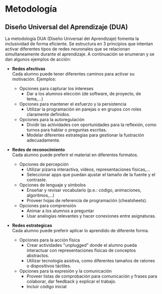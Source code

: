 # Metodología

## Diseño Universal del Aprendizaje (DUA)

La metodología DUA (Diseño Universal del Aprendizaje) fomenta la inclusividad de forma eficiente. Se estructura en 3 principios que intentan activar diferentes tipos de redes neuronales que se relacionan simultaneamente durante el aprendizaje. A continuación se enumeran y se dan algunos ejemplos de acción: 

* **Redes afectivas**\
  Cada alumno puede tener diferentes caminos para activar su motivación. Ejemplos:
  * Opciones para capturar los intereses
    * Dar a los alumnos elección (de software, de proyecto, de tema,...)
  * Opciones para mantener el esfuerzo y la persistencia
    * Utilizar la programación en parejas o en grupos con roles claramente definidos.
  * Opciones para la autoregulación
    * Dividir las actividades con oportunidades para la reflexión, como turnos para hablar o preguntas escritas.
    * Modelar diferentes estrategias para gestionar la fustración adecuadamente.

* **Redes de reconocimiento**\
  Cada alumno puede preferir el material en diferentes formatos.
  * Opciones de percepción
    * Utilizar pizarra interactiva, vídeos, representaciones físicas,...
    * Seleccionar apps que puedan ajustar el tamaño de la fuente y el contraste.
  * Opciones de lenguaje y símbolos
    * Enseñar y revisar vocabulario (p.e.: código, animaciones, algoritmos,...)
    * Proveer hojas de referencia de programación (cheatsheets).
  * Opciones para comprensión
    * Animar a los alumnos a preguntar
    * Usar analogías relevantes y hacer conexiones entre asignaturas.

* **Redes estrategicas**\
  Cada alumno puede preferir aplicar lo aprendido de diferente forma.
  * Opciones para la acción física
    * Crear actividades "unplugged" donde el alumno pueda interactuar con representaciones físicas de conceptos abstractos.
    * Utilizar tecnología asistiva, como diferentes tamaños de ratones o dispositivos táctiles.
  * Opciones para la expresión y la comunicación
    * Proveer listas de comprobación para comunicación y frases para colaborar, dar feedback y explicar el trabajo.
    * Incluir código inicial
